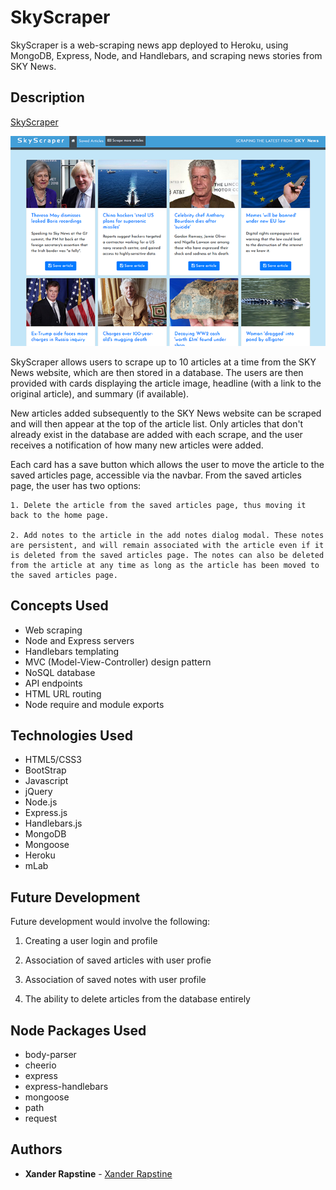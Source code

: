 # SkyScraper

SkyScraper is a web-scraping news app deployed to Heroku, using MongoDB, Express, Node, and Handlebars, and scraping news stories from SKY News.


## Description

[SkyScraper](https://skyscrape-r.herokuapp.com/)

![SkyScraper](https://github.com/Xandromus/skyscraper/blob/master/skyscraper.png)

SkyScraper allows users to scrape up to 10 articles at a time from the SKY News website, which are then stored in a database. The users are then provided with cards displaying the article image, headline (with a link to the original article), and summary (if available).

New articles added subsequently to the SKY News website can be scraped and will then appear at the top of the article list. Only articles that don't already exist in the database are added with each scrape, and the user receives a notification of how many new articles were added.

Each card has a save button which allows the user to move the article to the saved articles page, accessible via the navbar. From the saved articles page, the user has two options:

    1. Delete the article from the saved articles page, thus moving it back to the home page.

    2. Add notes to the article in the add notes dialog modal. These notes are persistent, and will remain associated with the article even if it is deleted from the saved articles page. The notes can also be deleted from the article at any time as long as the article has been moved to the saved articles page.


## Concepts Used

- Web scraping
- Node and Express servers
- Handlebars templating
- MVC (Model-View-Controller) design pattern
- NoSQL database
- API endpoints
- HTML URL routing
- Node require and module exports


## Technologies Used

- HTML5/CSS3
- BootStrap
- Javascript
- jQuery
- Node.js
- Express.js
- Handlebars.js
- MongoDB
- Mongoose
- Heroku
- mLab


## Future Development

Future development would involve the following:
 
1. Creating a user login and profile

2. Association of saved articles with user profie

3. Association of saved notes with user profile

4. The ability to delete articles from the database entirely


## Node Packages Used

- body-parser
- cheerio
- express
- express-handlebars
- mongoose
- path
- request


## Authors

- **Xander Rapstine** - [Xander Rapstine](https://github.com/Xandromus)